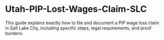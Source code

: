 # Utah-PIP-Lost-Wages-Claim-SLC
This guide explains exactly how to file and document a PIP wage loss claim in Salt Lake City, including specific steps, legal requirements, and proof burdens.
